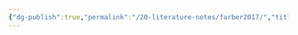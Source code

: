 ```yaml
---
{"dg-publish":true,"permalink":"/20-literature-notes/farber2017/","title":"Game-Based Learning in Action","tags":["gamification"],"noteIcon":"1","created":"Aug 30, 2024 17:34","updated":"Sep 12, 2024 23:24"}
---
```


